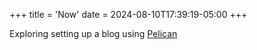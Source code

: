 +++
title = 'Now'
date = 2024-08-10T17:39:19-05:00
+++

Exploring setting up a blog using [Pelican](https://getpelican.com/)